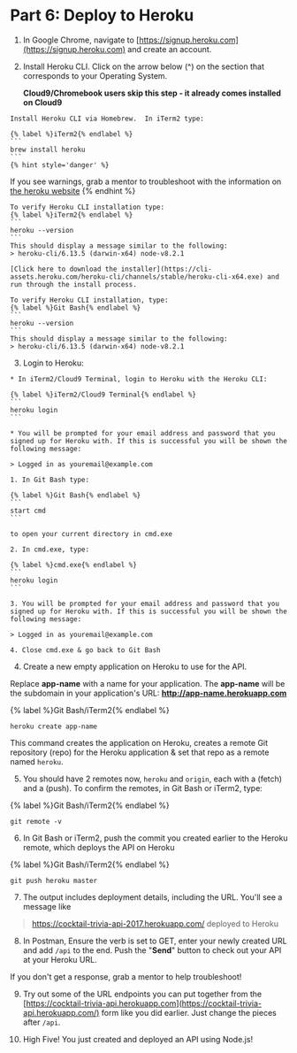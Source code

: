 # Part 6: Deploy to Heroku

1. In Google Chrome, navigate to [https://signup.heroku.com](https://signup.heroku.com) and create an account.

2. Install Heroku CLI.
   Click on the arrow below (^) on the section that corresponds to your Operating System.
   
   **Cloud9/Chromebook users skip this step - it already comes installed on Cloud9**
   
  <!--sec data-title="Mac" data-id="section5" data-show=true data-collapse=true ces-->
    Install Heroku CLI via Homebrew.  In iTerm2 type:
   
    {% label %}iTerm2{% endlabel %}
    ```
    brew install heroku
    ```
    {% hint style='danger' %}
If you see warnings, grab a mentor to troubleshoot with the information on [the heroku website](https://devcenter.heroku.com/articles/heroku-cli#macos-homebrew)
    {% endhint %}
    
    To verify Heroku CLI installation type:
    {% label %}iTerm2{% endlabel %}
    ```
    heroku --version
    ```
    This should display a message similar to the following:
    > heroku-cli/6.13.5 (darwin-x64) node-v8.2.1
  <!--endsec-->

  <!--sec data-title="Windows" data-id="section6" data-show=true data-collapse=true ces-->
    [Click here to download the installer](https://cli-assets.heroku.com/heroku-cli/channels/stable/heroku-cli-x64.exe) and run through the install process.
    
    To verify Heroku CLI installation, type: 
    {% label %}Git Bash{% endlabel %}
    ```
    heroku --version
    ```
    This should display a message similar to the following:
    > heroku-cli/6.13.5 (darwin-x64) node-v8.2.1
  <!--endsec-->

3. Login to Heroku: 

  <!--sec data-title="Mac & Cloud9/Chromebooks" data-id="section8" data-show=true data-collapse=true ces-->
    * In iTerm2/Cloud9 Terminal, login to Heroku with the Heroku CLI:
  
    {% label %}iTerm2/Cloud9 Terminal{% endlabel %}
    ```
    heroku login
    ```
    
    * You will be prompted for your email address and password that you signed up for Heroku with. If this is successful you will be shown the following message:
    
    > Logged in as youremail@example.com
  <!--endsec-->

  <!--sec data-title="Windows" data-id="section9" data-show=true data-collapse=true ces-->
    1. In Git Bash type: 
    
    {% label %}Git Bash{% endlabel %}
    ```
    start cmd
    ```
    
    to open your current directory in cmd.exe
    
    2. In cmd.exe, type:
    
    {% label %}cmd.exe{% endlabel %}
    ```
    heroku login
    ```
    
    3. You will be prompted for your email address and password that you signed up for Heroku with. If this is successful you will be shown the following message:
    
    > Logged in as youremail@example.com
    
    4. Close cmd.exe & go back to Git Bash
  <!--endsec-->

4. Create a new empty application on Heroku to use for the API.

  Replace **app-name** with a name for your application. The **app-name** will be the subdomain in your application's URL: **http://app-name.herokuapp.com**

  {% label %}Git Bash/iTerm2{% endlabel %}
  ```
  heroku create app-name
  ```
  
  This command creates the application on Heroku, creates a remote Git repository (repo) for the Heroku application & set that repo as a remote named `heroku`. 

5. You should have 2 remotes now, `heroku` and `origin`, each with a (fetch) and a (push). To confirm the remotes, in Git Bash or iTerm2, type:

  {% label %}Git Bash/iTerm2{% endlabel %}
  ```
  git remote -v
  ```

6. In Git Bash or iTerm2, push the commit you created earlier to the Heroku remote, which deploys the API on Heroku

  {% label %}Git Bash/iTerm2{% endlabel %}
  ```
  git push heroku master
  ```

7. The output includes deployment details, including the URL. You'll see a message like

  >https://cocktail-trivia-api-2017.herokuapp.com/ deployed to Heroku

8. In Postman, Ensure the verb is set to GET, enter your newly created URL and add `/api` to the end.  Push the "**Send**" button to check out your API at your Heroku URL.

  If you don't get a response, grab a mentor to help troubleshoot!
  
9. Try out some of the URL endpoints you can put together from the [https://cocktail-trivia-api.herokuapp.com](https://cocktail-trivia-api.herokuapp.com/) form like you did earlier.  Just change the pieces after `/api`.

10. High Five! You just created and deployed an API using Node.js! 
